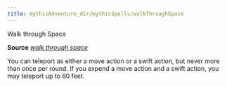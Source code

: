 ```yaml
---
title: mythicAdventure_dir/mythicSpells/walkThroughSpace
---
```

Walk through Space

**Source** [_walk through space_](ultimateComba_dir/spells/walkThroughSpace#_walk-through-space)

You can teleport as either a move action or a swift action, but never more than once per round. If you expend a move action and a swift action, you may teleport up to 60 feet.

